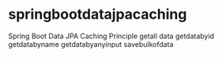 # springbootdatajpacaching
Spring Boot Data JPA Caching Principle 
getall data
getdatabyid
getdatabyname
getdatabyanyinput
savebulkofdata